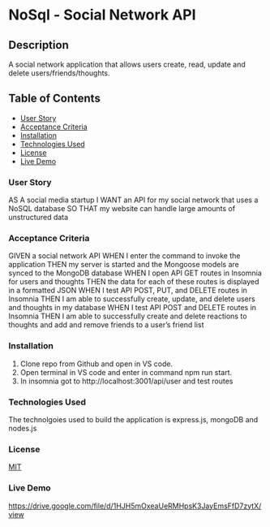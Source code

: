 # NoSql - Social Network API

## Description

A social network application that allows users create, read, update and delete users/friends/thoughts.

## Table of Contents

- [User Story](#User-Story)
- [Acceptance Criteria](#Acceptance-Criteria)
- [Installation](#Installation)
- [Technologies Used](#Technologies-Used)
- [License](#License)
- [Live Demo](#Live-Demo)

### User Story

AS A social media startup
I WANT an API for my social network that uses a NoSQL database
SO THAT my website can handle large amounts of unstructured data

### Acceptance Criteria

GIVEN a social network API
WHEN I enter the command to invoke the application
THEN my server is started and the Mongoose models are synced to the MongoDB database
WHEN I open API GET routes in Insomnia for users and thoughts
THEN the data for each of these routes is displayed in a formatted JSON
WHEN I test API POST, PUT, and DELETE routes in Insomnia
THEN I am able to successfully create, update, and delete users and thoughts in my database
WHEN I test API POST and DELETE routes in Insomnia
THEN I am able to successfully create and delete reactions to thoughts and add and remove friends to a user’s friend list

### Installation

1. Clone repo from Github and open in VS code.
2. Open terminal in VS code and enter in command npm run start.
3. In insomnia got to http://localhost:3001/api/user and test routes

### Technologies Used

The technolgoies used to build the application is express.js, mongoDB and nodes.js

### License

[MIT](https://choosealicense.com/licenses/mit/)

### Live Demo

https://drive.google.com/file/d/1HJH5mOxeaUeRMHpsK3JayEmsFfD7zytX/view
